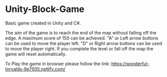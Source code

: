 # Unity-Block-Game
Basic game created in Unity and C#.

The aim of the game is to reach the end of the map without falling off the edge. 
A maximum score of 150 can be achieved. 
"A" or Left arrow buttons can be used to move the player left. 
"D" or Right arrow buttons can be used to move the player right. 
If you complete the level or fall off the map the game will reset automatically.

To Play the game in browser please follow the link:
https://wonderful-torvalds-9e7935.netlify.com/
